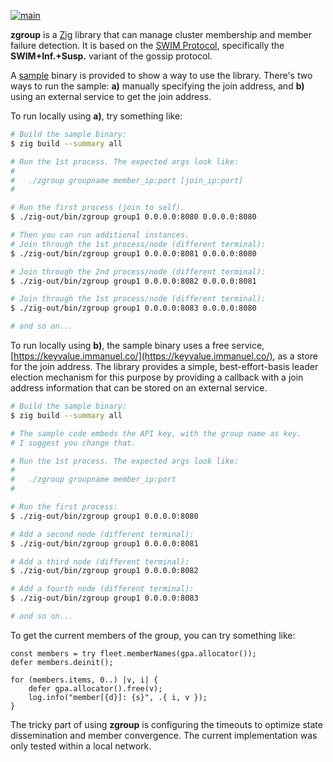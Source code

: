 [![main](https://github.com/flowerinthenight/zgroup/actions/workflows/main.yml/badge.svg)](https://github.com/flowerinthenight/zgroup/actions/workflows/main.yml)

**zgroup** is a [Zig](https://ziglang.org/) library that can manage cluster membership and member failure detection. It is based on the [SWIM Protocol](https://www.cs.cornell.edu/projects/Quicksilver/public_pdfs/SWIM.pdf), specifically the **SWIM+Inf.+Susp.** variant of the gossip protocol.

A [sample](./src/main.zig) binary is provided to show a way to use the library. There's two ways to run the sample: **a)** manually specifying the join address, and **b)** using an external service to get the join address.

To run locally using **a)**, try something like:

```sh
# Build the sample binary:
$ zig build --summary all

# Run the 1st process. The expected args look like:
#
#   ./zgroup groupname member_ip:port [join_ip:port]
#

# Run the first process (join to self).
$ ./zig-out/bin/zgroup group1 0.0.0.0:8080 0.0.0.0:8080

# Then you can run additional instances.
# Join through the 1st process/node (different terminal):
$ ./zig-out/bin/zgroup group1 0.0.0.0:8081 0.0.0.0:8080

# Join through the 2nd process/node (different terminal):
$ ./zig-out/bin/zgroup group1 0.0.0.0:8082 0.0.0.0:8081

# Join through the 1st process/node (different terminal):
$ ./zig-out/bin/zgroup group1 0.0.0.0:8083 0.0.0.0:8080

# and so on...
```

To run locally using **b)**, the sample binary uses a free service, [https://keyvalue.immanuel.co/](https://keyvalue.immanuel.co/), as a store for the join address. The library provides a simple, best-effort-basis leader election mechanism for this purpose by providing a callback with a join address information that can be stored on an external service.

```sh
# Build the sample binary:
$ zig build --summary all

# The sample code embeds the API key, with the group name as key.
# I suggest you change that.

# Run the 1st process. The expected args look like:
#
#   ./zgroup groupname member_ip:port
#

# Run the first process:
$ ./zig-out/bin/zgroup group1 0.0.0.0:8080

# Add a second node (different terminal):
$ ./zig-out/bin/zgroup group1 0.0.0.0:8081

# Add a third node (different terminal):
$ ./zig-out/bin/zgroup group1 0.0.0.0:8082

# Add a fourth node (different terminal):
$ ./zig-out/bin/zgroup group1 0.0.0.0:8083

# and so on...
```

To get the current members of the group, you can try something like:

```zig
const members = try fleet.memberNames(gpa.allocator());
defer members.deinit();

for (members.items, 0..) |v, i| {
    defer gpa.allocator().free(v);
    log.info("member[{d}]: {s}", .{ i, v });
}
```

The tricky part of using **zgroup** is configuring the timeouts to optimize state dissemination and member convergence. The current implementation was only tested within a local network.
